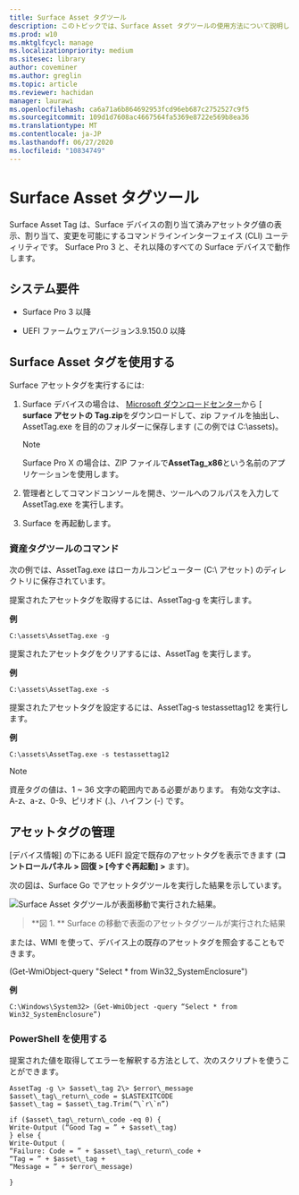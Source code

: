 ```yaml
---
title: Surface Asset タグツール
description: このトピックでは、Surface Asset タグツールの使用方法について説明します。
ms.prod: w10
ms.mktglfcycl: manage
ms.localizationpriority: medium
ms.sitesec: library
author: coveminer
ms.author: greglin
ms.topic: article
ms.reviewer: hachidan
manager: laurawi
ms.openlocfilehash: ca6a71a6b864692953fcd96eb687c2752527c9f5
ms.sourcegitcommit: 109d1d7608ac4667564fa5369e8722e569b8ea36
ms.translationtype: MT
ms.contentlocale: ja-JP
ms.lasthandoff: 06/27/2020
ms.locfileid: "10834749"
---
```

# Surface Asset タグツール

Surface Asset Tag は、Surface デバイスの割り当て済みアセットタグ値の表示、割り当て、変更を可能にするコマンドラインインターフェイス (CLI) ユーティリティです。 Surface Pro 3 と、それ以降のすべての Surface デバイスで動作します。

##  <a name="system-requirements"></a>システム要件

- Surface Pro 3 以降

- UEFI ファームウェアバージョン3.9.150.0 以降

##  <a name="using-surface-asset-tag-"></a>Surface Asset タグを使用する 

Surface アセットタグを実行するには:

1.  Surface デバイスの場合は、 [Microsoft ダウンロードセンター](https://www.microsoft.com/download/details.aspx?id=46703)から [ **surface アセットの Tag.zip**をダウンロードして、zip ファイルを抽出し、AssetTag.exe を目的のフォルダーに保存します (この例では C:\\assets)。

    > [!NOTE]
    > Surface Pro X の場合は、ZIP ファイルで**AssetTag_x86**という名前のアプリケーションを使用します。 

2.  管理者としてコマンドコンソールを開き、ツールへのフルパスを入力して AssetTag.exe を実行します。

3.  Surface を再起動します。

###  <a name="asset-tag-tool-commands"></a>資産タグツールのコマンド   
次の例では、AssetTag.exe はローカルコンピューター (C:\ アセット) のディレクトリに保存されています。 

提案されたアセットタグを取得するには、AssetTag-g を実行します。

**例**

   ```
 C:\assets\AssetTag.exe -g
  ```
 
 提案されたアセットタグをクリアするには、AssetTag を実行します。
 
 **例**
 
   ```
C:\assets\AssetTag.exe -s
  ```
提案されたアセットタグを設定するには、AssetTag-s testassettag12 を実行します。

**例**

```
C:\assets\AssetTag.exe -s testassettag12
```

>[!NOTE]
>資産タグの値は、1 ~ 36 文字の範囲内である必要があります。 有効な文字は、A-z、a-z、0-9、ピリオド (.)、ハイフン (-) です。


##  <a name="managing-asset-tags"></a>アセットタグの管理

[デバイス情報] の下にある UEFI 設定で既存のアセットタグを表示できます (**コントロールパネル > 回復 > [今すぐ再起動] >** ます)。

次の図は、Surface Go でアセットタグツールを実行した結果を示しています。

![Surface Asset タグツールが表面移動で実行された結果。
](images/assettag-fig1.png)

> **図 1. ** Surface の移動で表面のアセットタグツールが実行された結果

または、WMI を使って、デバイス上の既存のアセットタグを照会することもできます。

(Get-WmiObject-query "Select * from Win32_SystemEnclosure")

**例**

   ```
C:\Windows\System32> (Get-WmiObject -query “Select * from Win32_SystemEnclosure”)
  ```
  
###  <a name="using-powershell"></a>PowerShell を使用する

提案された値を取得してエラーを解釈する方法として、次のスクリプトを使うことができます。

 ```
AssetTag -g \> $asset\_tag 2\> $error\_message  
$asset\_tag\_return\_code = $LASTEXITCODE  
$asset\_tag = $asset\_tag.Trim(“\`r\`n”)

if ($asset\_tag\_return\_code -eq 0) {  
Write-Output (“Good Tag = ” + $asset\_tag)  
} else {  
Write-Output (  
“Failure: Code = ” + $asset\_tag\_return\_code +  
“Tag = ” + $asset\_tag +  
“Message = ” + $error\_message)

}
 ```
